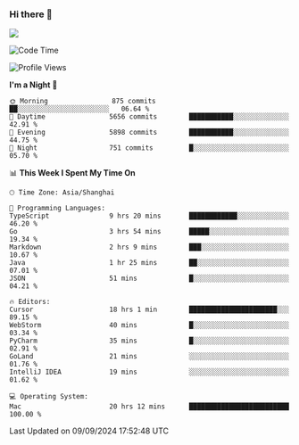 ### Hi there 👋

<!--
**JJAYCHEN1e/jjaychen1e** is a ✨ _special_ ✨ repository because its `README.md` (this file) appears on your GitHub profile.

Here are some ideas to get you started:

- 🔭 I’m currently working on ...
- 🌱 I’m currently learning ...
- 👯 I’m looking to collaborate on ...
- 🤔 I’m looking for help with ...
- 💬 Ask me about ...
- 📫 How to reach me: ...
- 😄 Pronouns: ...
- ⚡ Fun fact: ...
-->

[![](https://github-readme-stats.vercel.app/api?username=jjaychen1e&show_icons=true)](https://github.com/jjaychen1e/github-readme-stats?count_private=true)

<!--START_SECTION:waka-->
![Code Time](http://img.shields.io/badge/Code%20Time-1%2C401%20hrs%2051%20mins-blue)

![Profile Views](http://img.shields.io/badge/Profile%20Views-0-blue)

**I'm a Night 🦉** 

```text
🌞 Morning                875 commits         ██░░░░░░░░░░░░░░░░░░░░░░░   06.64 % 
🌆 Daytime                5656 commits        ███████████░░░░░░░░░░░░░░   42.91 % 
🌃 Evening                5898 commits        ███████████░░░░░░░░░░░░░░   44.75 % 
🌙 Night                  751 commits         █░░░░░░░░░░░░░░░░░░░░░░░░   05.70 % 
```


📊 **This Week I Spent My Time On** 

```text
🕑︎ Time Zone: Asia/Shanghai

💬 Programming Languages: 
TypeScript               9 hrs 20 mins       ████████████░░░░░░░░░░░░░   46.20 % 
Go                       3 hrs 54 mins       █████░░░░░░░░░░░░░░░░░░░░   19.34 % 
Markdown                 2 hrs 9 mins        ███░░░░░░░░░░░░░░░░░░░░░░   10.67 % 
Java                     1 hr 25 mins        ██░░░░░░░░░░░░░░░░░░░░░░░   07.01 % 
JSON                     51 mins             █░░░░░░░░░░░░░░░░░░░░░░░░   04.21 % 

🔥 Editors: 
Cursor                   18 hrs 1 min        ██████████████████████░░░   89.15 % 
WebStorm                 40 mins             █░░░░░░░░░░░░░░░░░░░░░░░░   03.34 % 
PyCharm                  35 mins             █░░░░░░░░░░░░░░░░░░░░░░░░   02.91 % 
GoLand                   21 mins             ░░░░░░░░░░░░░░░░░░░░░░░░░   01.76 % 
IntelliJ IDEA            19 mins             ░░░░░░░░░░░░░░░░░░░░░░░░░   01.62 % 

💻 Operating System: 
Mac                      20 hrs 12 mins      █████████████████████████   100.00 % 
```


 Last Updated on 09/09/2024 17:52:48 UTC
<!--END_SECTION:waka-->
